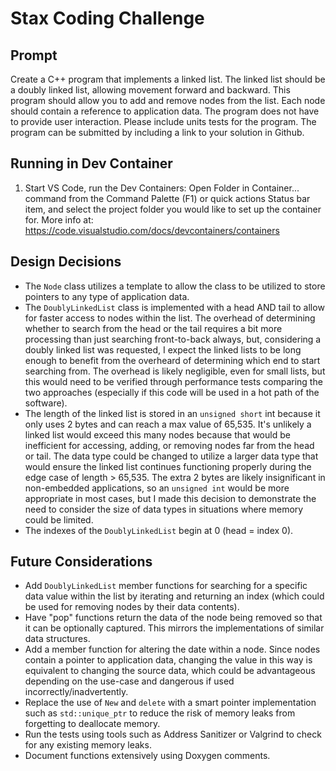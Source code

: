 # Stax Coding Challenge

## Prompt
Create a C++ program that implements a linked list. The linked list should be a doubly linked list, allowing movement forward and backward. This program should allow you to add and remove nodes from the list. Each node should contain a reference to application data. The program does not have to provide user interaction. Please include units tests for the program. The program can be submitted by including a link to your solution in Github.

## Running in Dev Container
1. Start VS Code, run the Dev Containers: Open Folder in Container... command from the Command Palette (F1) or quick actions Status bar item, and select the project folder you would like to set up the container for.
More info at: https://code.visualstudio.com/docs/devcontainers/containers

## Design Decisions
* The `Node` class utilizes a template to allow the class to be utilized to store pointers to any type of application data.
* The `DoublyLinkedList` class is implemented with a head AND tail to allow for faster access to nodes within the list. The overhead of determining whether to search from the head or the tail requires a bit more processing than just searching front-to-back always, but, considering a doubly linked list was requested, I expect the linked lists to be long enough to benefit from the overheard of determining which end to start searching from. The overhead is likely negligible, even for small lists, but this would need to be verified through performance tests comparing the two approaches (especially if this code will be used in a hot path of the software).
* The length of the linked list is stored in an `unsigned short` int because it only uses 2 bytes and can reach a max value of 65,535. It's unlikely a linked list would exceed this many nodes because that would be inefficient for accessing, adding, or removing nodes far from the head or tail. The data type could be changed to utilize a larger data type that would ensure the linked list continues functioning properly during the edge case of length > 65,535. The extra 2 bytes are likely insignificant in non-embedded applications, so an `unsigned int` would be more appropriate in most cases, but I made this decision to demonstrate the need to consider the size of data types in situations where memory could be limited.
* The indexes of the `DoublyLinkedList` begin at 0 (head = index 0). 

## Future Considerations
* Add `DoublyLinkedList` member functions for searching for a specific data value within the list by iterating and returning an index (which could be used for removing nodes by their data contents).
* Have "pop" functions return the data of the node being removed so that it can be optionally captured. This mirrors the implementations of similar data structures.
* Add a member function for altering the date within a node. Since nodes contain a pointer to application data, changing the value in this way is equivalent to changing the source data, which could be advantageous depending on the use-case and dangerous if used incorrectly/inadvertently.
* Replace the use of `New` and `delete` with a smart pointer implementation such as `std::unique_ptr` to reduce the risk of memory leaks from forgetting to deallocate memory.
* Run the tests using tools such as Address Sanitizer or Valgrind to check for any existing memory leaks.
* Document functions extensively using Doxygen comments.